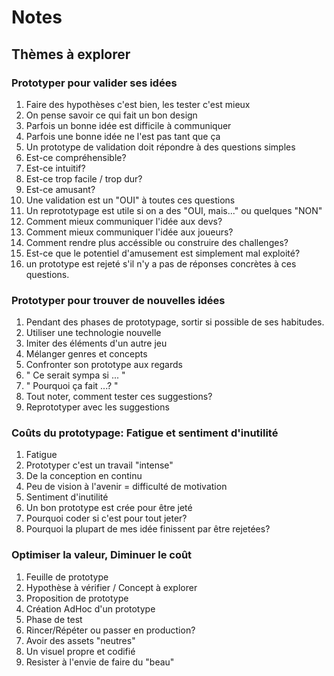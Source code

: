 # Notes

## Thèmes à explorer

### Prototyper pour valider ses idées

1. Faire des hypothèses c'est bien, les tester c'est mieux
  1. On pense savoir ce qui fait un bon design
  2. Parfois un bonne idée est difficile à communiquer
  3. Parfois une bonne idée ne l'est pas tant que ça
2. Un prototype de validation doit répondre à des questions simples
  1. Est-ce compréhensible?
  2. Est-ce intuitif?
  3. Est-ce trop facile / trop dur?
  4. Est-ce amusant?
3. Une validation est un "OUI" à toutes ces questions
4. Un reprototypage est utile si on a des "OUI, mais..." ou quelques "NON"
  1. Comment mieux communiquer l'idée aux devs?
  2. Comment mieux communiquer l'idée aux joueurs?
  3. Comment rendre plus accéssible ou construire des challenges?
  4. Est-ce que le potentiel d'amusement est simplement mal exploité?
5. un prototype est rejeté s'il n'y a pas de réponses concrètes à ces questions.

### Prototyper pour trouver de nouvelles idées

1. Pendant des phases de prototypage, sortir si possible de ses habitudes.
  1. Utiliser une technologie nouvelle
  2. Imiter des éléments d'un autre jeu
  3. Mélanger genres et concepts
2. Confronter son prototype aux regards
  1. " Ce serait sympa si ... "
  2. " Pourquoi ça fait ...? "
  3. Tout noter, comment tester ces suggestions?
3. Reprototyper avec les suggestions

### Coûts du prototypage: Fatigue et sentiment d'inutilité

1. Fatigue
  1. Prototyper c'est un travail "intense"
  2. De la conception en continu
  3. Peu de vision à l'avenir = difficulté de motivation
2. Sentiment d'inutilité
  1. Un bon prototype est crée pour être jeté
  2. Pourquoi coder si c'est pour tout jeter?
  3. Pourquoi la plupart de mes idée finissent par être rejetées?

### Optimiser la valeur, Diminuer le coût

1. Feuille de prototype
  1. Hypothèse à vérifier / Concept à explorer
  2. Proposition de prototype
  3. Création AdHoc d'un prototype
  4. Phase de test
  5. Rincer/Répéter ou passer en production?
2. Avoir des assets "neutres"
  1. Un visuel propre et codifié
  2. Resister à l'envie de faire du "beau"
